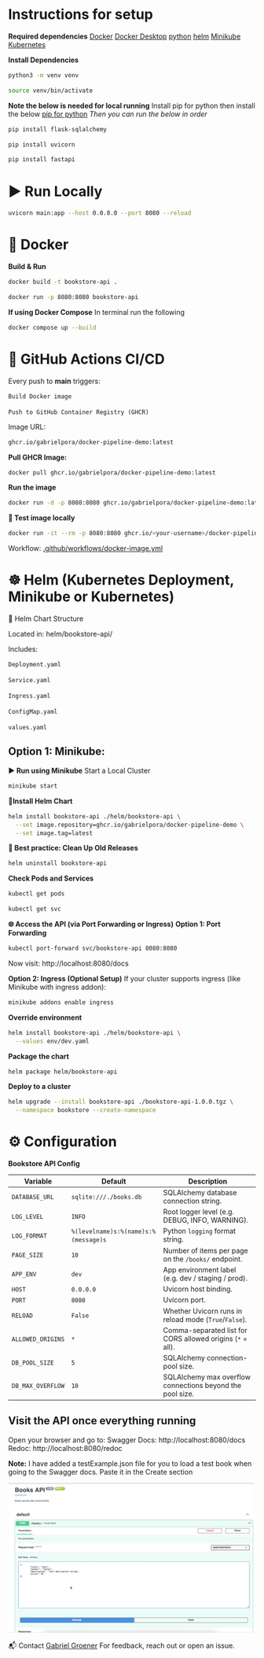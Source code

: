 # Instructions for setup

**Required dependencies** 
[Docker](https://docs.docker.com/engine/install/)
[Docker Desktop](https://www.docker.com/products/docker-desktop/)
[python](https://www.python.org/downloads/)
[helm](https://helm.sh/docs/intro/install/)
[Minikube](https://minikube.sigs.k8s.io/docs/start/)
[Kubernetes](https://kind.sigs.k8s.io/)

**Install Dependencies** 
```Bash
python3 -m venv venv
```
```Bash
source venv/bin/activate
```

**Note the below is needed for local running**
Install pip for python then install the below
[pip for python](https://packaging.python.org/en/latest/tutorials/installing-packages/)
*Then you can run the below in order*
```Bash
pip install flask-sqlalchemy
```
```Bash
pip install uvicorn
```
```Bash
pip install fastapi
```

# ▶️ Run Locally
```Bash
uvicorn main:app --host 0.0.0.0 --port 8080 --reload
```

# 🐳 Docker
**Build & Run**
```Bash
docker build -t bookstore-api .
```
```Bash
docker run -p 8080:8080 bookstore-api
```

**If using Docker Compose**
In terminal run the following
```Bash
docker compose up --build
```

# 🚀 GitHub Actions CI/CD
Every push to **main** triggers:

    Build Docker image

    Push to GitHub Container Registry (GHCR)
Image URL:
```Bash
ghcr.io/gabrielpora/docker-pipeline-demo:latest
```
**Pull GHCR Image:**
```Bash
docker pull ghcr.io/gabrielpora/docker-pipeline-demo:latest
```
**Run the image**
```Bash
docker run -d -p 8080:8080 ghcr.io/gabrielpora/docker-pipeline-demo:latest
```

**🧪 Test image locally**
```Bash
docker run -it --rm -p 8080:8080 ghcr.io/<your-username>/docker-pipeline-demo:latest
```

Workflow:  [.github/workflows/docker-image.yml](.github/workflows/docker-image.yml)


# ☸️ Helm (Kubernetes Deployment, Minikube or Kubernetes)
📁 Helm Chart Structure

Located in: helm/bookstore-api/

Includes:

    Deployment.yaml

    Service.yaml

    Ingress.yaml

    ConfigMap.yaml

    values.yaml

## Option 1: Minikube:
**▶️ Run using Minikube**
Start a Local Cluster 
```Bash
minikube start
```

**📁Install Helm Chart**
```Bash
helm install bookstore-api ./helm/bookstore-api \
  --set image.repository=ghcr.io/gabrielpora/docker-pipeline-demo \
  --set image.tag=latest
```

**🧼 Best practice: Clean Up Old Releases**
```Bash
helm uninstall bookstore-api
```

**Check Pods and Services**
```Bash
kubectl get pods
```
```Bash
kubectl get svc
```

**🌐 Access the API (via Port Forwarding or Ingress)**
**Option 1: Port Forwarding**
```Bash
kubectl port-forward svc/bookstore-api 8080:8080
```
Now visit: http://localhost:8080/docs

**Option 2: Ingress (Optional Setup)**
If your cluster supports ingress (like Minikube with ingress addon):
```Bash
minikube addons enable ingress
```

**Override environment**
```Bash
helm install bookstore-api ./helm/bookstore-api \
  --values env/dev.yaml
```


**Package the chart**
```Bash
helm package helm/bookstore-api
```

**Deploy to a cluster**
```Bash
helm upgrade --install bookstore-api ./bookstore-api-1.0.0.tgz \
  --namespace bookstore --create-namespace
```


# ⚙️ Configuration 
**Bookstore API Config**


| Variable          | Default                                  | Description                                                      |
|-------------------|------------------------------------------|------------------------------------------------------------------|
| `DATABASE_URL`    | `sqlite:///./books.db`                   | SQLAlchemy database connection string.                           |
| `LOG_LEVEL`       | `INFO`                                   | Root logger level (e.g. DEBUG, INFO, WARNING).                  |
| `LOG_FORMAT`      | `%(levelname)s:%(name)s:%(message)s`     | Python `logging` format string.                                  |
| `PAGE_SIZE`       | `10`                                     | Number of items per page on the `/books/` endpoint.             |
| `APP_ENV`         | `dev`                                    | App environment label (e.g. dev / staging / prod).              |
| `HOST`            | `0.0.0.0`                                | Uvicorn host binding.                                           |
| `PORT`            | `8080`                                   | Uvicorn port.                                                   |
| `RELOAD`          | `False`                                  | Whether Uvicorn runs in reload mode (`True`/`False`).           |
| `ALLOWED_ORIGINS` | `*`                                      | Comma-separated list for CORS allowed origins (`*` = all).      |
| `DB_POOL_SIZE`    | `5`                                      | SQLAlchemy connection-pool size.                                |
| `DB_MAX_OVERFLOW` | `10`                                     | SQLAlchemy max overflow connections beyond the pool size.       |



## Visit the API once everything running
Open your browser and go to:
    Swagger Docs: http://localhost:8080/docs
    Redoc: http://localhost:8080/redoc

**Note:** 
I have added a testExample.json file for you to load a test book when going to the Swagger docs. Paste it in the Create section

![alt text](createBook.gif)


📬 Contact
[Gabriel Groener](https://github.com/GabrielPora)
For feedback, reach out or open an issue.